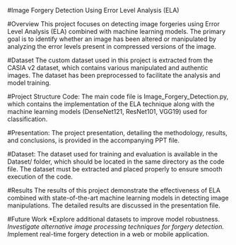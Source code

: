#Image Forgery Detection Using Error Level Analysis (ELA)

#Overview
This project focuses on detecting image forgeries using Error Level Analysis (ELA) combined with machine learning models. The primary goal is to identify whether an image has been altered or manipulated by analyzing the error levels present in compressed versions of the image.

#Dataset
The custom dataset used in this project is extracted from the CASIA v2 dataset, which contains various manipulated and authentic images. The dataset has been preprocessed to facilitate the analysis and model training.

#Project Structure
Code: The main code file is Image_Forgery_Detection.py, which contains the implementation of the ELA technique along with the machine learning models (DenseNet121, ResNet101, VGG19) used for classification.

#Presentation: The project presentation, detailing the methodology, results, and conclusions, is provided in the accompanying PPT file.

#Dataset: The dataset used for training and evaluation is available in the Dataset/ folder, which should be located in the same directory as the code file. The dataset must be extracted and placed properly to ensure smooth execution of the code.

#Results
The results of this project demonstrate the effectiveness of ELA combined with state-of-the-art machine learning models in detecting image manipulations. The detailed results are discussed in the presentation file.

#Future Work
*Explore additional datasets to improve model robustness.
*Investigate alternative image processing techniques for forgery detection.
I*mplement real-time forgery detection in a web or mobile application.

